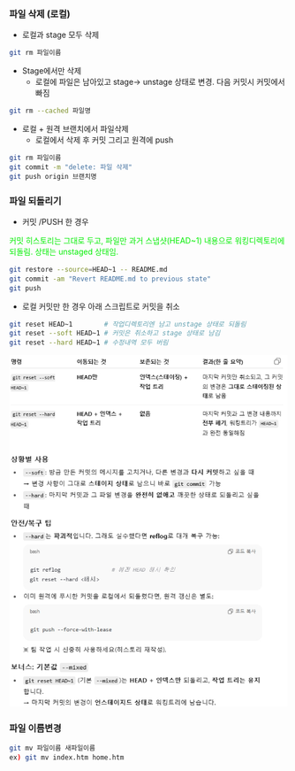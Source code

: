 ### 파일 삭제 (로컬)
- 로컬과 stage 모두 삭제

```bash
git rm 파일이름
```
  
- Stage에서만 삭제
    - 로컬에 파일은 남아있고 stage-> unstage 상태로 변경. 다음 커밋시 커밋에서 빠짐
  
```bash
git rm --cached 파일명
```

- 로컬 + 원격 브랜치에서 파일삭제
    - 로컬에서 삭제 후 커밋 그리고 원격에 push
   
```bash
git rm 파일이름
git commit -m "delete: 파일 삭제"
git push origin 브랜치명
```

### 파일 되돌리기
- 커밋 /PUSH 한 경우
  <br>

<font color=gree>
 커밋 히스토리는 그대로 두고, 파일만 과거 스냅샷(HEAD~1) 내용으로 워킹디렉토리에 되돌림.
 상태는 unstaged 상태임.
</font>
  
```bash
git restore --source=HEAD~1 -- README.md
git commit -am "Revert README.md to previous state"
git push
```

- 로컬 커밋만 한 경우 아래 스크립트로 커밋을 취소
```bash
git reset HEAD~1        # 작업디렉토리엔 남고 unstage 상태로 되돌림
git reset --soft HEAD~1 # 커밋은 취소하고 stage 상태로 남김
git reset --hard HEAD~1 # 수정내역 모두 버림
```    

![샘플 이미지](images/reset_1.jpg) 

### 파일 이름변경

```bash
git mv 파일이름 새파일이름
ex) git mv index.htm home.htm
```

